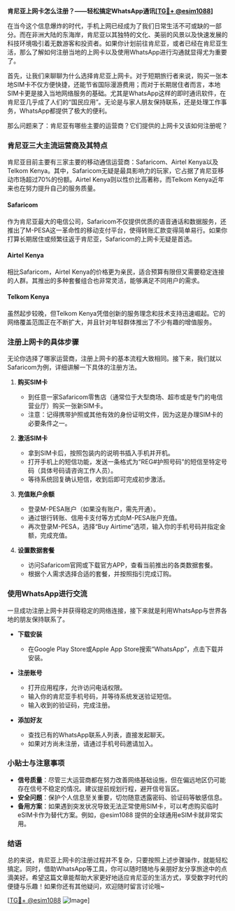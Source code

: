 **肯尼亚上网卡怎么注册？——轻松搞定WhatsApp通讯[[TG💪+ @esim1088](https://t.me/s/esim1088)]**

在当今这个信息爆炸的时代，手机上网已经成为了我们日常生活不可或缺的一部分。而在非洲大陆的东海岸，肯尼亚以其独特的文化、美丽的风景以及快速发展的科技环境吸引着无数游客和投资者。如果你计划前往肯尼亚，或者已经在肯尼亚生活，那么了解如何注册当地的上网卡以及使用WhatsApp进行沟通就显得尤为重要了。

首先，让我们来聊聊为什么选择肯尼亚上网卡。对于短期旅行者来说，购买一张本地SIM卡不仅方便快捷，还能节省国际漫游费用；而对于长期居住者而言，本地SIM卡更是接入当地网络服务的基础。尤其是WhatsApp这样的即时通讯软件，在肯尼亚几乎成了人们的“国民应用”。无论是与家人朋友保持联系，还是处理工作事务，WhatsApp都提供了极大的便利。

那么问题来了：肯尼亚有哪些主要的运营商？它们提供的上网卡又该如何注册呢？

### 肯尼亚三大主流运营商及其特点

肯尼亚目前主要有三家主要的移动通信运营商：Safaricom、Airtel Kenya以及Telkom Kenya。其中，Safaricom无疑是最具影响力的玩家，它占据了肯尼亚移动市场超过70%的份额。Airtel Kenya则以性价比高著称，而Telkom Kenya近年来也在努力提升自己的服务质量。

#### Safaricom

作为肯尼亚最大的电信公司，Safaricom不仅提供优质的语音通话和数据服务，还推出了M-PESA这一革命性的移动支付平台，使得转账汇款变得简单易行。如果你打算长期居住或频繁往返于肯尼亚，Safaricom的上网卡无疑是首选。

#### Airtel Kenya

相比Safaricom，Airtel Kenya的价格更为亲民，适合预算有限但又需要稳定连接的人群。其推出的多种套餐组合也非常灵活，能够满足不同用户的需求。

#### Telkom Kenya

虽然起步较晚，但Telkom Kenya凭借创新的服务理念和技术支持迅速崛起。它的网络覆盖范围正在不断扩大，并且针对年轻群体推出了不少有趣的增值服务。

### 注册上网卡的具体步骤

无论你选择了哪家运营商，注册上网卡的基本流程大致相同。接下来，我们就以Safaricom为例，详细讲解一下具体的注册方法。

1. **购买SIM卡**
   - 到任意一家Safaricom零售店（通常位于大型商场、超市或是专门的电信营业厅）购买一张新SIM卡。
   - 注意：记得携带护照或其他有效的身份证明文件，因为这是办理SIM卡的必要条件之一。

2. **激活SIM卡**
   - 拿到SIM卡后，按照包装内的说明书插入手机并开机。
   - 打开手机上的短信功能，发送一条格式为“REG#护照号码”的短信至特定号码（具体号码请咨询工作人员）。
   - 等待系统回复确认短信，收到后即可完成初步激活。

3. **充值账户余额**
   - 登录M-PESA账户（如果没有账户，需先开通）。
   - 通过银行转账、信用卡支付等方式向M-PESA账户充值。
   - 再次登录M-PESA，选择“Buy Airtime”选项，输入你的手机号码并指定金额，完成充值。

4. **设置数据套餐**
   - 访问Safaricom官网或下载官方APP，查看当前推出的各类数据套餐。
   - 根据个人需求选择合适的套餐，并按照指引完成订购。

### 使用WhatsApp进行交流

一旦成功注册上网卡并获得稳定的网络连接，接下来就是利用WhatsApp与世界各地的朋友保持联系了。

- **下载安装**
  - 在Google Play Store或Apple App Store搜索“WhatsApp”，点击下载并安装。
  
- **注册账号**
  - 打开应用程序，允许访问电话权限。
  - 输入你的肯尼亚手机号码，并等待系统发送验证短信。
  - 输入收到的验证码，完成注册。

- **添加好友**
  - 查找已有的WhatsApp联系人列表，直接发起聊天。
  - 如果对方尚未注册，请通过手机号码邀请加入。

### 小贴士与注意事项

- **信号质量**：尽管三大运营商都在努力改善网络基础设施，但在偏远地区仍可能存在信号不稳定的情况。建议提前规划行程，避开信号盲区。
- **安全问题**：保护个人信息至关重要，切勿随意透露密码、验证码等敏感信息。
- **备用方案**：如果遇到突发状况导致无法正常使用SIM卡，可以考虑购买临时eSIM卡作为替代方案。例如，@esim1088 提供的全球通用eSIM卡就非常实用。

### 结语

总的来说，肯尼亚上网卡的注册过程并不复杂，只要按照上述步骤操作，就能轻松搞定。同时，借助WhatsApp等工具，你可以随时随地与亲朋好友分享旅途中的点滴美好。希望这篇文章能帮助大家更好地适应肯尼亚的生活方式，享受数字时代的便捷与乐趣！如果你还有其他疑问，欢迎随时留言讨论哦~

[[TG💪+ @esim1088](https://t.me/s/esim1088) ![Image](https://i.postimg.cc/4NQfJmqS/Snipaste-2025-05-13-00-14-12.png)]